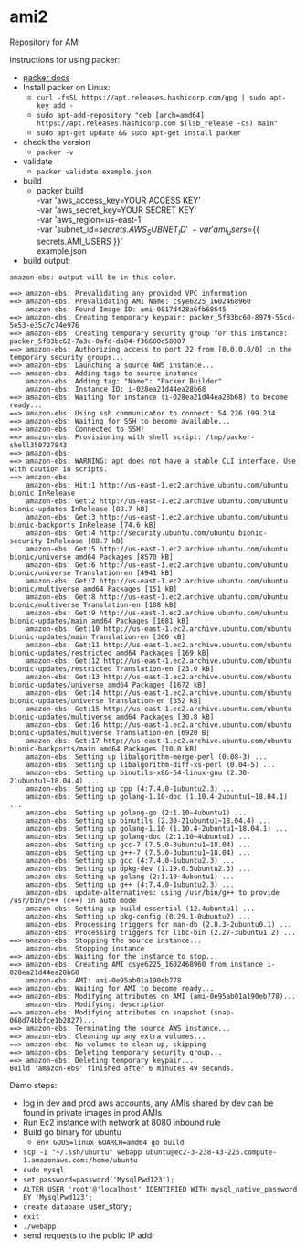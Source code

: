 # ami2
Repository for AMI

Instructions for using packer:
- [packer docs](https://learn.hashicorp.com/collections/packer/getting-started)
- Install packer on Linux:
  - `curl -fsSL https://apt.releases.hashicorp.com/gpg | sudo apt-key add -`
  - `sudo apt-add-repository "deb [arch=amd64] https://apt.releases.hashicorp.com $(lsb_release -cs) main"`
  - `sudo apt-get update && sudo apt-get install packer`
- check the version
  - `packer -v`
- validate
  - `packer validate example.json`
- build
  - packer build \
      -var 'aws_access_key=YOUR ACCESS KEY' \
      -var 'aws_secret_key=YOUR SECRET KEY' \
      -var 'aws_region=us-east-1' \
      -var 'subnet_id=${{ secrets.AWS_SUBNET_ID }}' \
      -var 'ami_users=${{ secrets.AMI_USERS }}' \
      example.json
- build output:
```
amazon-ebs: output will be in this color.

==> amazon-ebs: Prevalidating any provided VPC information
==> amazon-ebs: Prevalidating AMI Name: csye6225_1602468960
    amazon-ebs: Found Image ID: ami-0817d428a6fb68645
==> amazon-ebs: Creating temporary keypair: packer_5f83bc60-8979-55cd-5e53-e35c7c74e976
==> amazon-ebs: Creating temporary security group for this instance: packer_5f83bc62-7a3c-0afd-da84-f36600c58087
==> amazon-ebs: Authorizing access to port 22 from [0.0.0.0/0] in the temporary security groups...
==> amazon-ebs: Launching a source AWS instance...
==> amazon-ebs: Adding tags to source instance
    amazon-ebs: Adding tag: "Name": "Packer Builder"
    amazon-ebs: Instance ID: i-028ea21d44ea28b68
==> amazon-ebs: Waiting for instance (i-028ea21d44ea28b68) to become ready...
==> amazon-ebs: Using ssh communicator to connect: 54.226.199.234
==> amazon-ebs: Waiting for SSH to become available...
==> amazon-ebs: Connected to SSH!
==> amazon-ebs: Provisioning with shell script: /tmp/packer-shell350727843
==> amazon-ebs:
==> amazon-ebs: WARNING: apt does not have a stable CLI interface. Use with caution in scripts.
==> amazon-ebs:
    amazon-ebs: Hit:1 http://us-east-1.ec2.archive.ubuntu.com/ubuntu bionic InRelease
    amazon-ebs: Get:2 http://us-east-1.ec2.archive.ubuntu.com/ubuntu bionic-updates InRelease [88.7 kB]
    amazon-ebs: Get:3 http://us-east-1.ec2.archive.ubuntu.com/ubuntu bionic-backports InRelease [74.6 kB]
    amazon-ebs: Get:4 http://security.ubuntu.com/ubuntu bionic-security InRelease [88.7 kB]
    amazon-ebs: Get:5 http://us-east-1.ec2.archive.ubuntu.com/ubuntu bionic/universe amd64 Packages [8570 kB]
    amazon-ebs: Get:6 http://us-east-1.ec2.archive.ubuntu.com/ubuntu bionic/universe Translation-en [4941 kB]
    amazon-ebs: Get:7 http://us-east-1.ec2.archive.ubuntu.com/ubuntu bionic/multiverse amd64 Packages [151 kB]
    amazon-ebs: Get:8 http://us-east-1.ec2.archive.ubuntu.com/ubuntu bionic/multiverse Translation-en [108 kB]
    amazon-ebs: Get:9 http://us-east-1.ec2.archive.ubuntu.com/ubuntu bionic-updates/main amd64 Packages [1681 kB]
    amazon-ebs: Get:10 http://us-east-1.ec2.archive.ubuntu.com/ubuntu bionic-updates/main Translation-en [360 kB]
    amazon-ebs: Get:11 http://us-east-1.ec2.archive.ubuntu.com/ubuntu bionic-updates/restricted amd64 Packages [169 kB]
    amazon-ebs: Get:12 http://us-east-1.ec2.archive.ubuntu.com/ubuntu bionic-updates/restricted Translation-en [23.0 kB]
    amazon-ebs: Get:13 http://us-east-1.ec2.archive.ubuntu.com/ubuntu bionic-updates/universe amd64 Packages [1672 kB]
    amazon-ebs: Get:14 http://us-east-1.ec2.archive.ubuntu.com/ubuntu bionic-updates/universe Translation-en [352 kB]
    amazon-ebs: Get:15 http://us-east-1.ec2.archive.ubuntu.com/ubuntu bionic-updates/multiverse amd64 Packages [30.8 kB]
    amazon-ebs: Get:16 http://us-east-1.ec2.archive.ubuntu.com/ubuntu bionic-updates/multiverse Translation-en [6920 B]
    amazon-ebs: Get:17 http://us-east-1.ec2.archive.ubuntu.com/ubuntu bionic-backports/main amd64 Packages [10.0 kB]
    amazon-ebs: Setting up libalgorithm-merge-perl (0.08-3) ...
    amazon-ebs: Setting up libalgorithm-diff-xs-perl (0.04-5) ...
    amazon-ebs: Setting up binutils-x86-64-linux-gnu (2.30-21ubuntu1~18.04.4) ...
    amazon-ebs: Setting up cpp (4:7.4.0-1ubuntu2.3) ...
    amazon-ebs: Setting up golang-1.10-doc (1.10.4-2ubuntu1~18.04.1) ...
    amazon-ebs: Setting up golang-go (2:1.10~4ubuntu1) ...
    amazon-ebs: Setting up binutils (2.30-21ubuntu1~18.04.4) ...
    amazon-ebs: Setting up golang-1.10 (1.10.4-2ubuntu1~18.04.1) ...
    amazon-ebs: Setting up golang-doc (2:1.10~4ubuntu1) ...
    amazon-ebs: Setting up gcc-7 (7.5.0-3ubuntu1~18.04) ...
    amazon-ebs: Setting up g++-7 (7.5.0-3ubuntu1~18.04) ...
    amazon-ebs: Setting up gcc (4:7.4.0-1ubuntu2.3) ...
    amazon-ebs: Setting up dpkg-dev (1.19.0.5ubuntu2.3) ...
    amazon-ebs: Setting up golang (2:1.10~4ubuntu1) ...
    amazon-ebs: Setting up g++ (4:7.4.0-1ubuntu2.3) ...
    amazon-ebs: update-alternatives: using /usr/bin/g++ to provide /usr/bin/c++ (c++) in auto mode
    amazon-ebs: Setting up build-essential (12.4ubuntu1) ...
    amazon-ebs: Setting up pkg-config (0.29.1-0ubuntu2) ...
    amazon-ebs: Processing triggers for man-db (2.8.3-2ubuntu0.1) ...
    amazon-ebs: Processing triggers for libc-bin (2.27-3ubuntu1.2) ...
==> amazon-ebs: Stopping the source instance...
    amazon-ebs: Stopping instance
==> amazon-ebs: Waiting for the instance to stop...
==> amazon-ebs: Creating AMI csye6225_1602468960 from instance i-028ea21d44ea28b68
    amazon-ebs: AMI: ami-0e95ab01a190eb778
==> amazon-ebs: Waiting for AMI to become ready...
==> amazon-ebs: Modifying attributes on AMI (ami-0e95ab01a190eb778)...
    amazon-ebs: Modifying: description
==> amazon-ebs: Modifying attributes on snapshot (snap-068d74bbfce1b2827)...
==> amazon-ebs: Terminating the source AWS instance...
==> amazon-ebs: Cleaning up any extra volumes...
==> amazon-ebs: No volumes to clean up, skipping
==> amazon-ebs: Deleting temporary security group...
==> amazon-ebs: Deleting temporary keypair...
Build 'amazon-ebs' finished after 6 minutes 49 seconds.
```

Demo steps:
- log in dev and prod aws accounts, any AMIs shared by dev can be found in private images in prod AMIs
- Run Ec2 instance with network at 8080 inbound rule
- Build go binary for ubuntu
  - `env GOOS=linux GOARCH=amd64 go build`
- `scp -i "~/.ssh/ubuntu" webapp ubuntu@ec2-3-238-43-225.compute-1.amazonaws.com:/home/ubuntu`
- `sudo mysql`
- `set password=password('MysqlPwd123');`
- `ALTER USER 'root'@'localhost' IDENTIFIED WITH mysql_native_password BY 'MysqlPwd123';`
- `create database `user_story`;`
- `exit`
- `./webapp`
- send requests to the public IP addr
